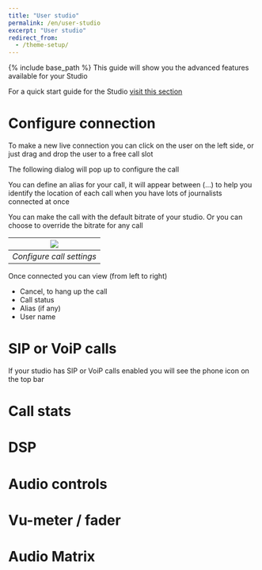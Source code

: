 ```yaml
---
title: "User studio"
permalink: /en/user-studio
excerpt: "User studio"
redirect_from:
  - /theme-setup/
---
```


{% include base_path %}
This guide will show you the advanced features available for your Studio

For a quick start guide for the Studio [visit this section](/en/studio)

# Configure connection

To make a new live connection you can click on the user on the left side, or just drag and drop the user to a free call slot

The following dialog will pop up to configure the call

You can define an alias for your call, it will appear between (...) to help you identify the location of each call when you have lots of journalists connected at once 

You can make the call with the default bitrate of your studio. Or you can choose to override the bitrate for any call

|![](/en/user-studio/configure-call.png)|
|:--:|
|*Configure call settings*|

Once connected you can view (from left to right)
* Cancel, to hang up the call
* Call status
* Alias (if any)
* User name

# SIP or VoiP calls
If your studio has SIP or VoiP calls enabled you will see the phone icon on the top bar

# Call stats

# DSP

# Audio controls

# Vu-meter / fader

# Audio Matrix

